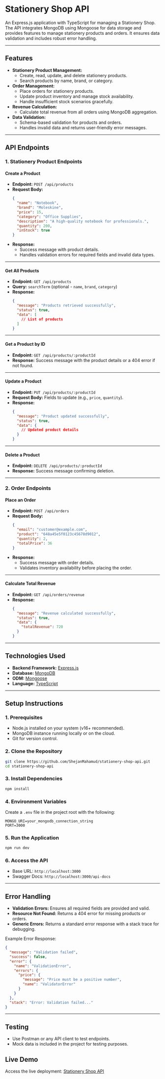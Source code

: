 # **Stationery Shop API**

An Express.js application with TypeScript for managing a Stationery Shop. The API integrates MongoDB using Mongoose for data storage and provides features to manage stationery products and orders. It ensures data validation and includes robust error handling.

---

## **Features**

- **Stationery Product Management:**
  - Create, read, update, and delete stationery products.
  - Search products by name, brand, or category.
- **Order Management:**
  - Place orders for stationery products.
  - Update product inventory and manage stock availability.
  - Handle insufficient stock scenarios gracefully.
- **Revenue Calculation:**
  - Calculate total revenue from all orders using MongoDB aggregation.
- **Data Validation:**
  - Schema-based validation for products and orders.
  - Handles invalid data and returns user-friendly error messages.

---

## **API Endpoints**

### **1. Stationery Product Endpoints**

#### **Create a Product**

- **Endpoint:** `POST /api/products`
- **Request Body:**
  ```json
  {
    "name": "Notebook",
    "brand": "Moleskine",
    "price": 15,
    "category": "Office Supplies",
    "description": "A high-quality notebook for professionals.",
    "quantity": 200,
    "inStock": true
  }
  ```
- **Response:**
  - Success message with product details.
  - Handles validation errors for required fields and invalid data types.

---

#### **Get All Products**

- **Endpoint:** `GET /api/products`
- **Query:** `searchTerm` (optional - `name`, `brand`, `category`)
- **Response:**
  ```json
  {
    "message": "Products retrieved successfully",
    "status": true,
    "data": [
      // List of products
    ]
  }
  ```

---

#### **Get a Product by ID**

- **Endpoint:** `GET /api/products/:productId`
- **Response:** Success message with the product details or a 404 error if not found.

---

#### **Update a Product**

- **Endpoint:** `PUT /api/products/:productId`
- **Request Body:** Fields to update (e.g., `price`, `quantity`).
- **Response:**
  ```json
  {
    "message": "Product updated successfully",
    "status": true,
    "data": {
      // Updated product details
    }
  }
  ```

---

#### **Delete a Product**

- **Endpoint:** `DELETE /api/products/:productId`
- **Response:** Success message confirming deletion.

---

### **2. Order Endpoints**

#### **Place an Order**

- **Endpoint:** `POST /api/orders`
- **Request Body:**
  ```json
  {
    "email": "customer@example.com",
    "product": "648a45e5f0123c45678d9012",
    "quantity": 2,
    "totalPrice": 36
  }
  ```
- **Response:**
  - Success message with order details.
  - Validates inventory availability before placing the order.

---

#### **Calculate Total Revenue**

- **Endpoint:** `GET /api/orders/revenue`
- **Response:**
  ```json
  {
    "message": "Revenue calculated successfully",
    "status": true,
    "data": {
      "totalRevenue": 720
    }
  }
  ```

---

## **Technologies Used**

- **Backend Framework:** [Express.js](https://expressjs.com/)
- **Database:** [MongoDB](https://www.mongodb.com/)
- **ODM:** [Mongoose](https://mongoosejs.com/)
- **Language:** [TypeScript](https://www.typescriptlang.org/)

---

## **Setup Instructions**

### **1. Prerequisites**

- Node.js installed on your system (v16+ recommended).
- MongoDB instance running locally or on the cloud.
- Git for version control.

### **2. Clone the Repository**

```bash
git clone https://github.com/ShejanMahamud/stationery-shop-api.git
cd stationery-shop-api
```

### **3. Install Dependencies**

```bash
npm install
```

### **4. Environment Variables**

Create a `.env` file in the project root with the following:

```
MONGO_URI=your_mongodb_connection_string
PORT=3000
```

### **5. Run the Application**

```bash
npm run dev
```

### **6. Access the API**

- Base URL: `http://localhost:3000`
- Swagger Docs: `http://localhost:3000/api-docs`

---

## **Error Handling**

- **Validation Errors:** Ensures all required fields are provided and valid.
- **Resource Not Found:** Returns a 404 error for missing products or orders.
- **Generic Errors:** Returns a standard error response with a stack trace for debugging.

Example Error Response:

```json
{
  "message": "Validation failed",
  "success": false,
  "error": {
    "name": "ValidationError",
    "errors": {
      "price": {
        "message": "Price must be a positive number",
        "name": "ValidatorError"
      }
    }
  },
  "stack": "Error: Validation failed..."
}
```

---

## **Testing**

- Use Postman or any API client to test endpoints.
- Mock data is included in the project for testing purposes.

## **Live Demo**

Access the live deployment: [Stationery Shop API](https://stationery-shop-api.vercel.app)
